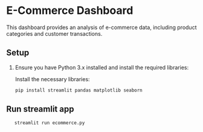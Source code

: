 # E-Commerce Dashboard

This dashboard provides an analysis of e-commerce data, including product categories and customer transactions.

## Setup

1. Ensure you have Python 3.x installed and install the required libraries:

   Install the necessary libraries:
   ```bash
   pip install streamlit pandas matplotlib seaborn

## Run streamlit app

```bash
   streamlit run ecommerce.py
